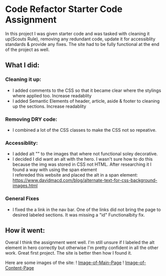 # Code Refactor Starter Code Assignment

In this project I was given starter code and was tasked with cleaning it up(Scouts Rule), removing any redundant code, update it for accessiblity standards & provide any fixes. The site had to be fully functional at the end of the project as well.

## What I did:

### Cleaning it up:

- I added comments to the CSS so that it became clear where the stylings where applied too.  Increase readablity
- I added Semantic Elements of header, article, aside & footer to cleaning up the sections.  Increase readablity

### Removing DRY code:

- I combined a lot of the CSS classes to make the CSS not so repeative.  

### Accessiblity:

- I added alt "" to the images that where not functional soley decorative.
- I decided I did want an alt with the hero.  I wasn't sure how to do this because the img was stored in CSS not HTML.  After researching it I found a way with using the span element  
    I refereded this website and placed the alt in a span element: https://www.davidmacd.com/blog/alternate-text-for-css-background-images.html

### General Fixes 

- I fixed the a link in the nav bar.  One of the links did not bring the page to desired labeled sections.  It was missing a "id"  Functionalbity fix. 

## How it went:

Overal I think the assignment went well.  I'm still unsure if I labeled the alt element in hero correctly but otherwise I'm pretty confident in all the other work.  Great first project.  The site is better then how I found it.  

Here are some images of the site:
! [Image-of-Main-Page](/assets/images/Main-Page.png)
! [Image-of-Content-Page](/assets/images/Content.png)
